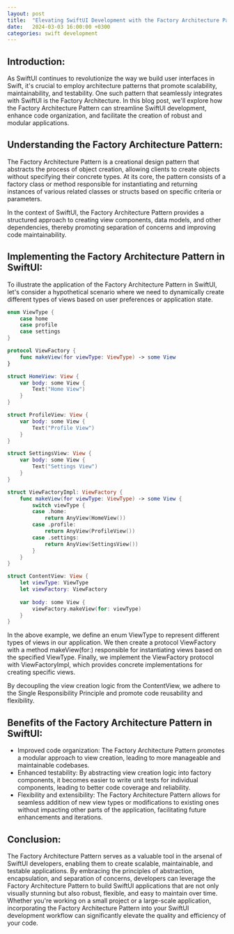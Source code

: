 ```yaml
---
layout: post
title:  "Elevating SwiftUI Development with the Factory Architecture Pattern"
date:   2024-03-03 16:00:00 +0300
categories: swift development
---
```



## Introduction:
As SwiftUI continues to revolutionize the way we build user interfaces in Swift, it's crucial to employ architecture patterns that promote scalability, maintainability, and testability. One such pattern that seamlessly integrates with SwiftUI is the Factory Architecture. In this blog post, we'll explore how the Factory Architecture Pattern can streamline SwiftUI development, enhance code organization, and facilitate the creation of robust and modular applications.

## Understanding the Factory Architecture Pattern:
The Factory Architecture Pattern is a creational design pattern that abstracts the process of object creation, allowing clients to create objects without specifying their concrete types. At its core, the pattern consists of a factory class or method responsible for instantiating and returning instances of various related classes or structs based on specific criteria or parameters.

In the context of SwiftUI, the Factory Architecture Pattern provides a structured approach to creating view components, data models, and other dependencies, thereby promoting separation of concerns and improving code maintainability.

## Implementing the Factory Architecture Pattern in SwiftUI:
To illustrate the application of the Factory Architecture Pattern in SwiftUI, let's consider a hypothetical scenario where we need to dynamically create different types of views based on user preferences or application state.

```swift
enum ViewType {
    case home
    case profile
    case settings
}

protocol ViewFactory {
    func makeView(for viewType: ViewType) -> some View
}

struct HomeView: View {
    var body: some View {
        Text("Home View")
    }
}

struct ProfileView: View {
    var body: some View {
        Text("Profile View")
    }
}

struct SettingsView: View {
    var body: some View {
        Text("Settings View")
    }
}

struct ViewFactoryImpl: ViewFactory {
    func makeView(for viewType: ViewType) -> some View {
        switch viewType {
        case .home:
            return AnyView(HomeView())
        case .profile:
            return AnyView(ProfileView())
        case .settings:
            return AnyView(SettingsView())
        }
    }
}

struct ContentView: View {
    let viewType: ViewType
    let viewFactory: ViewFactory
    
    var body: some View {
        viewFactory.makeView(for: viewType)
    }
}
```

In the above example, we define an enum ViewType to represent different types of views in our application. We then create a protocol ViewFactory with a method makeView(for:) responsible for instantiating views based on the specified ViewType. Finally, we implement the ViewFactory protocol with ViewFactoryImpl, which provides concrete implementations for creating specific views.

By decoupling the view creation logic from the ContentView, we adhere to the Single Responsibility Principle and promote code reusability and flexibility.

## Benefits of the Factory Architecture Pattern in SwiftUI:
- Improved code organization: The Factory Architecture Pattern promotes a modular approach to view creation, leading to more manageable and maintainable codebases.
- Enhanced testability: By abstracting view creation logic into factory components, it becomes easier to write unit tests for individual components, leading to better code coverage and reliability.
- Flexibility and extensibility: The Factory Architecture Pattern allows for seamless addition of new view types or modifications to existing ones without impacting other parts of the application, facilitating future enhancements and iterations.

## Conclusion:
The Factory Architecture Pattern serves as a valuable tool in the arsenal of SwiftUI developers, enabling them to create scalable, maintainable, and testable applications. By embracing the principles of abstraction, encapsulation, and separation of concerns, developers can leverage the Factory Architecture Pattern to build SwiftUI applications that are not only visually stunning but also robust, flexible, and easy to maintain over time. Whether you're working on a small project or a large-scale application, incorporating the Factory Architecture Pattern into your SwiftUI development workflow can significantly elevate the quality and efficiency of your code.
